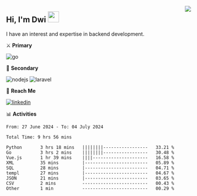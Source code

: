 [<img src="https://komarev.com/ghpvc/?username=masred&color=green&style=flat-square&label=Profile+Views" align="right">](github.com/masred)

## Hi, I'm Dwi <img src="https://raw.githubusercontent.com/MartinHeinz/MartinHeinz/master/wave.gif" width="30px">

I have an interest and expertise in backend development.

⚔️ **Primary**

![go](https://img.shields.io/badge/---?logo=go&label=Golang&style=social)

🔪 **Secondary**

![nodejs](https://img.shields.io/badge/---?logo=node.js&label=Node.js&style=social&logoColor=green)
![laravel](https://img.shields.io/badge/---?logo=laravel&label=Laravel&style=social)

🔗 **Reach Me**

[![linkedin](https://img.shields.io/badge/---?logo=linkedin&label=LinkedIn&style=social)](https://linkedin.com/in/dwifitriyanto)

📊 **Activities**

<!--START_SECTION:waka-->

```all_time
From: 27 June 2024 - To: 04 July 2024

Total Time: 9 hrs 56 mins

Python       3 hrs 18 mins   ||||||||-----------------   33.21 %
Go           3 hrs 2 mins    ||||||||-----------------   30.48 %
Vue.js       1 hr 39 mins    ||||---------------------   16.58 %
XML          35 mins         |------------------------   05.89 %
SQL          28 mins         |------------------------   04.71 %
templ        27 mins         |------------------------   04.67 %
JSON         21 mins         |------------------------   03.65 %
CSV          2 mins          -------------------------   00.43 %
Other        1 min           -------------------------   00.29 %
```

<!--END_SECTION:waka-->
